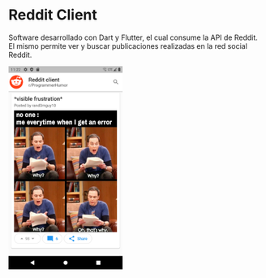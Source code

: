 # Reddit Client
Software desarrollado con Dart y Flutter, el cual consume la API de Reddit.  
El mismo permite ver y buscar publicaciones realizadas en la red social Reddit.

<img src="screenshots/reddit-client.png" height="400" />
